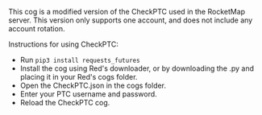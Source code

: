 This cog is a modified version of the CheckPTC used in the RocketMap server. This version only supports one account, and does not include any account rotation.

Instructions for using CheckPTC:
* Run `pip3 install requests_futures`
* Install the cog using Red's downloader, or by downloading the .py and placing it in your Red's cogs folder.
* Open the CheckPTC.json in the cogs folder.
* Enter your PTC username and password.
* Reload the CheckPTC cog.
